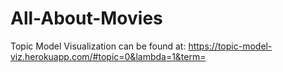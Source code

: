 # All-About-Movies

Topic Model Visualization can be found at: https://topic-model-viz.herokuapp.com/#topic=0&lambda=1&term=
